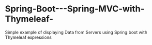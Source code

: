 # Spring-Boot---Spring-MVC-with-Thymeleaf-
Simple example of displaying Data from Servers using Spring boot with Thymeleaf expressions
